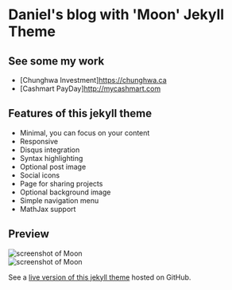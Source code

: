 # Daniel's blog with 'Moon' Jekyll Theme  

## See some my work
* [Chunghwa Investment]https://chunghwa.ca
* [Cashmart PayDay]http://mycashmart.com

## Features of this jekyll theme
* Minimal, you can focus on your content
* Responsive
* Disqus integration
* Syntax highlighting
* Optional post image
* Social icons
* Page for sharing projects
* Optional background image
* Simple navigation menu
* MathJax support

## Preview

![screenshot of Moon](https://cloud.githubusercontent.com/assets/754514/14509720/61c61058-01d6-11e6-93ab-0918515ecd56.png)    
![screenshot of Moon](https://cloud.githubusercontent.com/assets/754514/14509716/61ac6c8e-01d6-11e6-879f-8308883de790.png)

See a [live version of this jekyll theme](https://RyogiShikii.github.io) hosted on GitHub.


